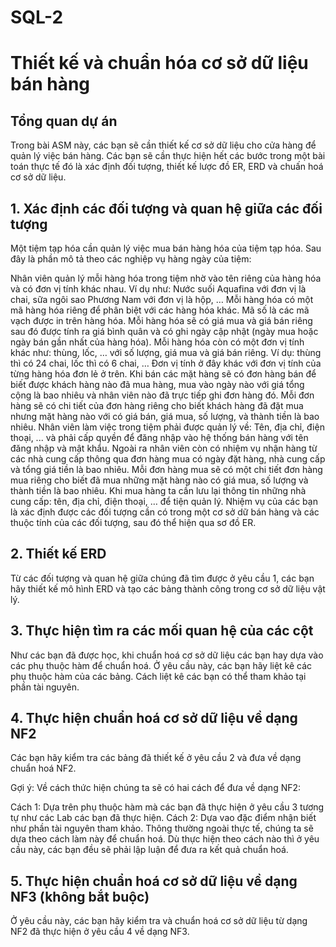 # SQL-2
<h1> Thiết kế và chuẩn hóa cơ sở dữ liệu bán hàng </h1>

<h2> Tổng quan dự án </h2>

Trong bài ASM này, các bạn sẽ cần thiết kế cơ sở dữ liệu cho cửa hàng để quản lý việc bán hàng. Các bạn sẽ cần thực hiện hết các bước trong một bài toán thực tế đó là xác định đối tượng, thiết kế lược đồ ER, ERD và chuấn hoá cơ sở dữ liệu.

<h2> 1. Xác định các đối tượng và quan hệ giữa các đối tượng </h2>

Một tiệm tạp hóa cần quản lý việc mua bán hàng hóa của tiệm tạp hóa. Sau đây là phần mô tả theo các nghiệp vụ hàng ngày của tiệm:

Nhân viên quản lý mỗi hàng hóa trong tiệm nhờ vào tên riêng của hàng hóa và có đơn vị tính khác nhau. Ví dụ như: Nước suối Aquafina với đơn vị là chai, sữa ngôi sao Phương Nam với đơn vị là hộp, …
Mỗi hàng hóa có một mã hàng hóa riêng để phân biệt với các hàng hóa khác. Mã số là các mã vạch được in trên hàng hóa. Mỗi hàng hóa sẽ có giá mua và giá bán riêng sau đó được tính ra giá bình quân và có ghi ngày cập nhật (ngày mua hoặc ngày bán gần nhất của hàng hóa).
Mỗi hàng hóa còn có một đơn vị tính khác như: thùng, lốc, … với số lượng, giá mua và giá bán riêng. Ví dụ: thùng thì có 24 chai, lốc thì có 6 chai, … Đơn vị tính ở đây khác với đơn vị tính của từng hàng hóa đơn lẻ ở trên. 
Khi bán các mặt hàng sẽ có đơn hàng bán để biết được khách hàng nào đã mua hàng, mua vào ngày nào với giá tổng cộng là bao nhiêu và nhân viên nào đã trực tiếp ghi đơn hàng đó.
Mỗi đơn hàng sẽ có chi tiết của đơn hàng riêng cho biết khách hàng đã đặt mua nhưng mặt hàng nào với có giá bán, giá mua, số lượng, và thành tiền là bao nhiêu.
Nhân viên làm việc trong tiệm phải được quản lý về: Tên, địa chỉ, điện thoại, ... và phải cấp quyền để đăng nhập vào hệ thống bán hàng với tên đăng nhập và mật khẩu.
Ngoài ra nhân viên còn có nhiệm vụ nhận hàng từ các nhà cung cấp thông qua đơn hàng mua có ngày đặt hàng, nhà cung cấp và tổng giá tiền là bao nhiêu.
Mỗi đơn hàng mua sẽ có một chi tiết đơn hàng mua riêng cho biết đã mua những mặt hàng nào có giá mua, số lượng và thành tiền là bao nhiêu.
Khi mua hàng ta cần lưu lại thông tin những nhà cung cấp: tên, địa chỉ, điện thoại, … để tiện quản lý.
Nhiệm vụ của các bạn là xác định được các đối tượng cần có trong một cơ sở dữ bán hàng và các thuộc tính của các đối tượng, sau đó thể hiện qua sơ đồ ER.

<h2> 2. Thiết kế ERD </h2>

Từ các đối tượng và quan hệ giữa chúng đã tìm được ở yêu cầu 1, các bạn hãy thiết kế mô hình ERD và tạo các bảng thành công trong cơ sở dữ liệu vật lý.

<h2> 3. Thực hiện tìm ra các mối quan hệ của các cột </h2>

Như các bạn đã được học, khi chuẩn hoá cơ sở dữ liệu các bạn hay dựa vào các phụ thuộc hàm để chuẩn hoá. Ở yêu cầu này, các bạn hãy liệt kê các phụ thuộc hàm của các bảng. Cách liệt kê các bạn có thể tham khảo tại phần tài nguyên.

<h2> 4. Thực hiện chuẩn hoá cơ sở dữ liệu về dạng NF2 </h2>

Các bạn hãy kiểm tra các bảng đã thiết kế ở yêu cầu 2 và đưa về dạng chuẩn hoá NF2.

Gợi ý: Về cách thức hiện chúng ta sẽ có hai cách để đưa về dạng NF2:

Cách 1: Dựa trên phụ thuộc hàm mà các bạn đã thực hiện ở yêu cầu 3 tương tự như các Lab các bạn đã thực hiện.
Cách 2: Dựa vao đặc điểm nhận biết như phần tài nguyên tham khảo. Thông thường ngoài thực tế, chúng ta sẽ dựa theo cách làm này để chuẩn hoá.
Dù thực hiện theo cách nào thì ở yêu cầu này, các bạn đều sẽ phải lập luận để đưa ra kết quả chuẩn hoá.

<h2> 5. Thực hiện chuẩn hoá cơ sở dữ liệu về dạng NF3 (không bắt buộc) </h2> 

Ở yêu cầu này, các bạn hãy kiểm tra và chuẩn hoá cơ sở dữ liệu từ dạng NF2 đã thực hiện ở yêu cầu 4 về dạng NF3.
